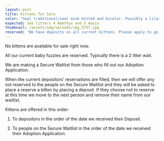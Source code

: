 ```yaml
---
layout: post
title: Kittens for Sale
color: "Seal traditional/seal mink mitted and bicolor. Possibly a lilac bicolor. "
expected: See litters 4 Amethys and 5 Aasia
thumbnail: /assets/img/uploads/img_5757.jpg
reserved: "We have deposits on all current kittens. Please apply to go on Waitlist. "
---
```

No kittens are available for sale right now. 

All our current baby fuzzies are reserved. Typically there is a 2 litter wait. 

We are making a Secure Waitlist from those who fill out our Adoption Application.

When the current depositors' reservations are filled, then we will offer any  not reserved to the  people on the Secure Waitlist and they will  be asked to place a reserve a kitten by placing a deposit. If they choose not to reserve at this time we move to the next person and remove their name from our waitlist.

Kittens are offered in this order: 

1. To depositors in the order of the date we received their Deposit. 

2. To people on the Secure Waitlist in the order of the date we received their Adoption Application.